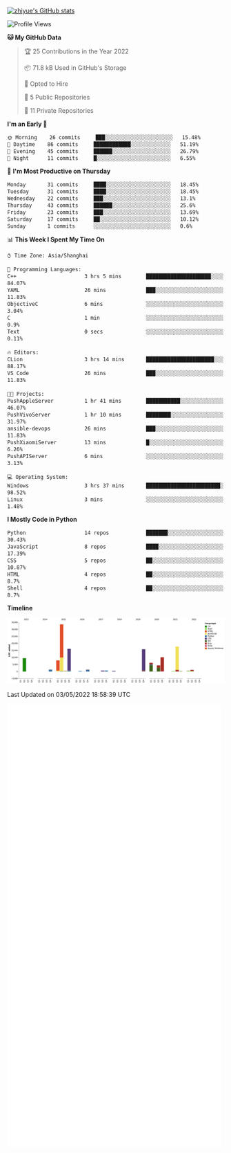 
[![zhiyue's GitHub stats](https://github-readme-stats.vercel.app/api?username=zhiyue)](https://github.com/anuraghazra/github-readme-stats&&show_icons=true)

<!--START_SECTION:waka-->
![Profile Views](http://img.shields.io/badge/Profile%20Views-1-blue)

**🐱 My GitHub Data** 

> 🏆 25 Contributions in the Year 2022
 > 
> 📦 71.8 kB Used in GitHub's Storage 
 > 
> 💼 Opted to Hire
 > 
> 📜 5 Public Repositories 
 > 
> 🔑 11 Private Repositories  
 > 
**I'm an Early 🐤** 

```text
🌞 Morning    26 commits     ███░░░░░░░░░░░░░░░░░░░░░░   15.48% 
🌆 Daytime    86 commits     ████████████░░░░░░░░░░░░░   51.19% 
🌃 Evening    45 commits     ██████░░░░░░░░░░░░░░░░░░░   26.79% 
🌙 Night      11 commits     █░░░░░░░░░░░░░░░░░░░░░░░░   6.55%

```
📅 **I'm Most Productive on Thursday** 

```text
Monday       31 commits     ████░░░░░░░░░░░░░░░░░░░░░   18.45% 
Tuesday      31 commits     ████░░░░░░░░░░░░░░░░░░░░░   18.45% 
Wednesday    22 commits     ███░░░░░░░░░░░░░░░░░░░░░░   13.1% 
Thursday     43 commits     ██████░░░░░░░░░░░░░░░░░░░   25.6% 
Friday       23 commits     ███░░░░░░░░░░░░░░░░░░░░░░   13.69% 
Saturday     17 commits     ██░░░░░░░░░░░░░░░░░░░░░░░   10.12% 
Sunday       1 commits      ░░░░░░░░░░░░░░░░░░░░░░░░░   0.6%

```


📊 **This Week I Spent My Time On** 

```text
⌚︎ Time Zone: Asia/Shanghai

💬 Programming Languages: 
C++                      3 hrs 5 mins        █████████████████████░░░░   84.07% 
YAML                     26 mins             ███░░░░░░░░░░░░░░░░░░░░░░   11.83% 
ObjectiveC               6 mins              ░░░░░░░░░░░░░░░░░░░░░░░░░   3.04% 
C                        1 min               ░░░░░░░░░░░░░░░░░░░░░░░░░   0.9% 
Text                     0 secs              ░░░░░░░░░░░░░░░░░░░░░░░░░   0.11%

🔥 Editors: 
CLion                    3 hrs 14 mins       ██████████████████████░░░   88.17% 
VS Code                  26 mins             ███░░░░░░░░░░░░░░░░░░░░░░   11.83%

🐱‍💻 Projects: 
PushAppleServer          1 hr 41 mins        ███████████░░░░░░░░░░░░░░   46.07% 
PushVivoServer           1 hr 10 mins        ████████░░░░░░░░░░░░░░░░░   31.97% 
ansible-devops           26 mins             ███░░░░░░░░░░░░░░░░░░░░░░   11.83% 
PushXiaomiServer         13 mins             █░░░░░░░░░░░░░░░░░░░░░░░░   6.26% 
PushAPIServer            6 mins              ░░░░░░░░░░░░░░░░░░░░░░░░░   3.13%

💻 Operating System: 
Windows                  3 hrs 37 mins       ████████████████████████░   98.52% 
Linux                    3 mins              ░░░░░░░░░░░░░░░░░░░░░░░░░   1.48%

```

**I Mostly Code in Python** 

```text
Python                   14 repos            ███████░░░░░░░░░░░░░░░░░░   30.43% 
JavaScript               8 repos             ████░░░░░░░░░░░░░░░░░░░░░   17.39% 
CSS                      5 repos             ██░░░░░░░░░░░░░░░░░░░░░░░   10.87% 
HTML                     4 repos             ██░░░░░░░░░░░░░░░░░░░░░░░   8.7% 
Shell                    4 repos             ██░░░░░░░░░░░░░░░░░░░░░░░   8.7%

```


**Timeline**

![Chart not found](https://raw.githubusercontent.com/zhiyue/zhiyue/main/charts/bar_graph.png) 


 Last Updated on 03/05/2022 18:58:39 UTC
<!--END_SECTION:waka-->

<!-- [![Top Langs](https://github-readme-stats.vercel.app/api/top-langs/?username=zhiyue)](https://github.com/anuraghazra/github-readme-stats) -->

![](./github-metrics.svg)


